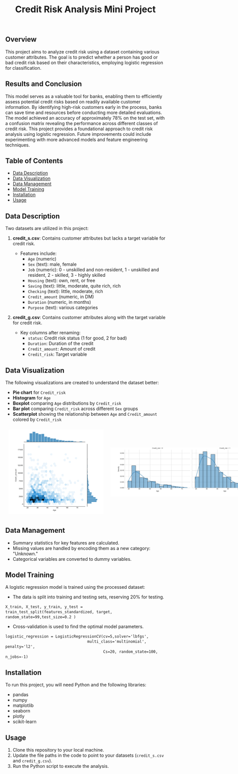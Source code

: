 <h1 align="center">Credit Risk Analysis Mini Project</h1> 
 

<br> 

## Overview
This project aims to analyze credit risk using a dataset containing various customer attributes. The goal is to predict whether a person has good or bad credit risk based on their characteristics, employing logistic regression for classification.

## Results and Conclusion
This model serves as a valuable tool for banks, enabling them to efficiently assess potential credit risks based on readily available customer information. By identifying high-risk customers early in the process, banks can save time and resources before conducting more detailed evaluations. The model achieved an accuracy of approximately 78% on the test set, with a confusion matrix revealing the performance across different classes of credit risk.
This project provides a foundational approach to credit risk analysis using logistic regression. Future improvements could include experimenting with more advanced models and feature engineering techniques.

## Table of Contents
- [Data Description](#data-description)
- [Data Visualization](#data-visualization)
- [Data Management](#data-management)
- [Model Training](#model-training)
- [Installation](#installation)
- [Usage](#usage)


## Data Description
Two datasets are utilized in this project:

1. **credit_s.csv**: Contains customer attributes but lacks a target variable for credit risk.
   - Features include: 
     - `Age` (numeric)
     - `Sex` (text): male, female
     - `Job` (numeric): 0 - unskilled and non-resident, 1 - unskilled and resident, 2 - skilled, 3 - highly skilled
     - `Housing` (text): own, rent, or free
     - `Saving` (text): little, moderate, quite rich, rich
     - `Checking` (text): little, moderate, rich
     - `Credit_amount` (numeric, in DM)
     - `Duration` (numeric, in months)
     - `Purpose` (text): various categories

2. **credit_g.csv**: Contains customer attributes along with the target variable for credit risk.
   - Key columns after renaming:
     - `status`: Credit risk status (1 for good, 2 for bad)
     - `Duration`: Duration of the credit
     - `Credit_amount`: Amount of credit
     - `Credit_risk`: Target variable

## Data Visualization
The following visualizations are created to understand the dataset better:
- **Pie chart** for `Credit_risk`
- **Histogram** for `Age`
- **Boxplot** comparing `Age` distributions by `Credit_risk`
- **Bar plot** comparing `Credit_risk` across different `Sex` groups
- **Scatterplot** showing the relationship between `Age` and `Credit_amount` colored by `Credit_risk`
<div style="display: flex; justify-content: space-around; align-items: center;">
  
  <img src="https://github.com/RoryQo/Credit-Risk-Assesment-Mini-Project/blob/main/Graph2.jpg?raw=true" alt="Credit Risk Assessment Graph 2" width="300" style="transition: transform 0.2s; cursor: pointer; margin: 10px;" onmouseover="this.style.transform='scale(1.25)'" onmouseout="this.style.transform='scale(1)'"/>

  <img src="https://github.com/RoryQo/Credit-Risk-Assesment-Mini-Project/blob/main/Graph1.jpg?raw=true" alt="Credit Risk Assessment Graph 1" width="600" style="transition: transform 0.2s; cursor: pointer; margin: 10px;" onmouseover="this.style.transform='scale(1.25)'" onmouseout="this.style.transform='scale(1)'"/>

</div>

## Data Management
- Summary statistics for key features are calculated.
- Missing values are handled by encoding them as a new category: "Unknown."
- Categorical variables are converted to dummy variables.

## Model Training
A logistic regression model is trained using the processed dataset:

- The data is split into training and testing sets, reserving 20% for testing.
```
X_train, X_test, y_train, y_test = train_test_split(features_standardized, target, random_state=99,test_size=0.2 )
```
- Cross-validation is used to find the optimal model parameters.
```
logistic_regression = LogisticRegressionCV(cv=5,solver='lbfgs', 
                                    multi_class='multinomial', penalty='l2', 
                                           Cs=20, random_state=100, n_jobs=-1)
```

## Installation
To run this project, you will need Python and the following libraries:
- pandas
- numpy
- matplotlib
- seaborn
- plotly
- scikit-learn

## Usage
1. Clone this repository to your local machine.
2. Update the file paths in the code to point to your datasets (`credit_s.csv` and `credit_g.csv`).
3. Run the Python script to execute the analysis.


